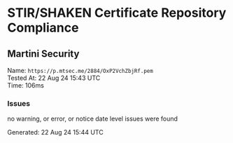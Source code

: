 # STIR/SHAKEN Certificate Repository Compliance

## Martini Security

Name: `https://p.mtsec.me/2884/OxP2VchZbjRf.pem`\
Tested At: 22 Aug 24 15:43 UTC\
Time: 106ms

### Issues

no warning, or error, or notice date level issues were found

Generated: 22 Aug 24 15:44 UTC